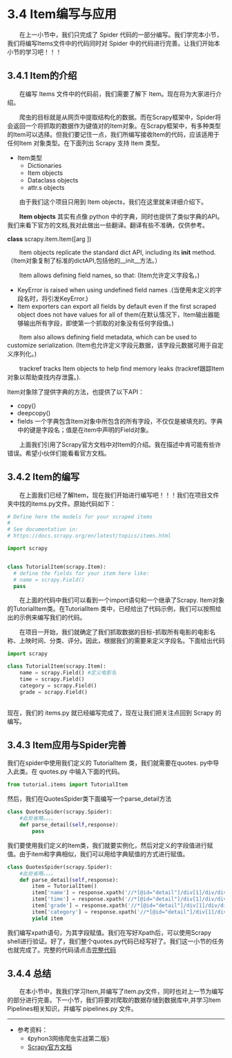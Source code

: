 # 3.4 Item编写与应用

&emsp;&emsp;在上一小节中，我们只完成了 Spider 代码的一部分编写。我们学完本小节，我们将编写Items文件中的代码同时对 Spider 中的代码进行完善。让我们开始本小节的学习吧！！！

## 3.4.1 Item的介绍

&emsp;&emsp;在编写 Items 文件中的代码前，我们需要了解下 Item。现在将为大家进行介绍。

&emsp;&emsp;爬虫的目标就是从网页中提取结构化的数据。而在Scrapy框架中，Spider将会返回一个将抓取的数据作为键值对的Item对象。在Scrapy框架中，有多种类型的Item可以选择。但我们要记住一点，我们所编写接收Item的代码，应该适用于任何Item 对象类型。在下面列出 Scrapy 支持 Item 类型。

- Item类型
  - Dictionaries
  - Item objects
  - Dataclass objects
  - attr.s objects

&emsp;&emsp;由于我们这个项目只用到 Item objects，我们在这里就来详细介绍下。

&emsp;&emsp;**Item objects** 其实有点像 python 中的字典，同时也提供了类似字典的API。我们来看下官方的文档,我对此做出一些翻译。翻译有些不准确，仅供参考。

**class** scrapy.item.Item([arg ])

&emsp;&emsp;Item objects replicate the standard dict API,
including its __init__ method.
（Item对象复制了标准的dictAPI,包括他的__init__方法。）

&emsp;&emsp;Item allows defining field names, so that:
(Item允许定义字段名，)

  - KeyError is raised when using 
undefined field names .(当使用未定义的字段名时，将引发KeyError.)
  - Item exporters can export all fields by default even 
     if the first scraped object does not have values for all of
     them(在默认情况下，Item输出器能够输出所有字段，即使第一个抓取的对象没有任何字段值。)

&emsp;&emsp;Item also allows defining field metadata, which can be used to customize serialization.
(Item也允许定义字段元数据，该字段元数据可用于自定义序列化。)

&emsp;&emsp;trackref tracks Item objects to help find memory leaks 
(trackref跟踪Item对象以帮助查找内存泄露。).

Item对象除了提供字典的方法，也提供了以下API：
  - copy()
  - deepcopy()
  - fields 一个字典包含Item对象中所包含的所有字段，不仅仅是被填充的。字典中的键是字段名；值是在item中声明的Field对象。

&emsp;&emsp;上面我们引用了Scrapy官方文档中对Item的介绍。我在描述中肯可能有些许错误。希望小伙伴们能看看官方文档。

## 3.4.2 Item的编写
&emsp;&emsp;在上面我们已经了解Item，现在我们开始进行编写吧！！！我们在项目文件夹中找的items.py文件。原始代码如下：
  ```python
# Define here the models for your scraped items
#
# See documentation in:
# https://docs.scrapy.org/en/latest/topics/items.html

import scrapy


class TutorialItem(scrapy.Item):
    # define the fields for your item here like:
    # name = scrapy.Field()
    pass

  ```
&emsp;&emsp;在上面的代码中我们可以看到一个import语句和一个继承了Scrapy.
Item对象的TutorialItem类。在TutorialItem
类中，已经给出了代码示例，我们可以按照给出的示例来编写我们的代码。

&emsp;&emsp;在项目一开始，我们就确定了我们抓取数据的目标-抓取所有电影的电影名称、上映时间、分类、评分。因此，根据我们的需要来定义字段名。下面给出代码
```python
import scrapy

class TutorialItem(scrapy.Item):
    name = scrapy.Field() #定义电影名
    time = scrapy.Field()
    category = scrapy.Field()
    grade = scrapy.Field()
    
```

现在，我们的 items.py 就已经编写完成了，现在让我们把关注点回到 Scrapy 的编写。

## 3.4.3 Item应用与Spider完善

我们在spider中使用我们定义的 TutorialItem 类，我们就需要在quotes.
py中导入此类。在 quotes.py 中输入下面的代码。
```python
from tutorial.items import TutorialItem
```
然后，我们在QuotesSpider类下面编写一个parse_detail方法
```python
class QuotesSpider(scrapy.Spider):
    #此处省略。。。。
    def parse_detail(self,response):
        pass
```
我们要使用我们定义的Item类，我们就要实例化，然后对定义的字段值进行赋值。由于item和字典相似，我们可以用给字典赋值的方式进行赋值。
```python
class QuotesSpider(scrapy.Spider):
    #此处省略。。。。
    def parse_detail(self,response):
        item = TutorialItem()
        item['name'] = response.xpath('//*[@id="detail"]/div[1]/div/div/div[1]/div/div[2]/a/h2/text()').get()
        item['time'] = response.xpath('//*[@id="detail"]/div[1]/div/div/div[1]/div/div[2]/div[3]/span/text()').get()
        item['grade'] = response.xpath('//*[@id="detail"]/div[1]/div/div/div[1]/div/div[3]/p[1]/text()').get()
        item['category'] = response.xpath('//*[@id="detail"]/div[1]/div/div/div[1]/div/div[2]/div[1]//span/text()').getall()
        yield item
```
我们编写xpath语句，为其字段赋值。我们在写好Xpath后，可以使用Scrapy shell进行验证。好了，我们整个quotes.py代码已经写好了。我们这一小节的任务也就完成了。完整的代码请点击[完整代码](https://xiaobi891292.github.io/web-crawler/#/codes/ch03/quotes.md)


## 3.4.4 总结

&emsp;&emsp;在本小节中，我我们学习Item,并编写了item.py文件，同时也对上一节为编写的部分进行完善。下一小节，我们将要对爬取的数据存储到数据库中,并学习Item Pipelines相关知识，并编写 pipelines.py 文件。

------- 

- 参考资料：
  - 《pyhon3网络爬虫实战第二版》
  - [Scrapy官方文档](https://docs.scrapy.org/en/2.5/)